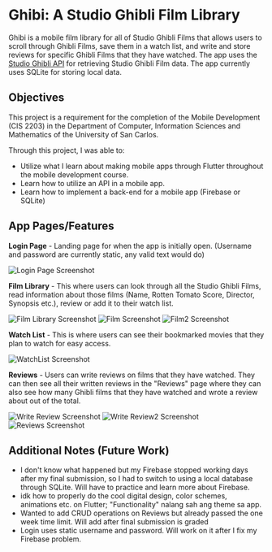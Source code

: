 # Ghibi: A Studio Ghibli Film Library

Ghibi is a mobile film library for all of Studio Ghibli Films that allows users to scroll through Ghibli Films, save them in a watch list, and write and store reviews for specific Ghibli Films that they have watched.
The app uses the [Studio Ghibli API](https://github.com/user/repo/blob/branch/other_file.md) for retrieving Studio Ghibli Film data.
The app currently uses SQLite for storing local data.

## Objectives
This project is a requirement for the completion of the Mobile Development (CIS 2203) in the Department of Computer, Information Sciences and Mathematics of the University of San Carlos.

Through this project, I was able to:
- Utilize what I learn about making mobile apps through Flutter throughout the mobile development course.
- Learn how to utilize an API in a mobile app.
- Learn how to implement a back-end for a mobile app (Firebase or SQLite)

## App Pages/Features
__Login Page__ - Landing page for when the app is initially open. (Username and password are currently static, any valid text would do)

![Login Page Screenshot](https://github.com/j-Tinga/Ghibli-Film-Reviewer/blob/main/Ghibi%20Screenshots/Login.JPG?raw=true)

__Film Library__  - This where users can look through all the Studio Ghibli Films, read information about those films (Name,  Rotten Tomato Score, Director, Synopsis etc.), review or add it to their watch list.

![Film Library Screenshot](https://github.com/j-Tinga/Ghibli-Film-Reviewer/blob/main/Ghibi%20Screenshots/FilmLibrary.JPG?raw=true)
![Film Screenshot](https://github.com/j-Tinga/Ghibli-Film-Reviewer/blob/main/Ghibi%20Screenshots/FilmPage.JPG?raw=true)
![Film2 Screenshot](https://github.com/j-Tinga/Ghibli-Film-Reviewer/blob/main/Ghibi%20Screenshots/FilmPage2.JPG?raw=true)

__Watch List__ - This is where users can see their bookmarked movies that they plan to watch for easy access.

![WatchList Screenshot](https://github.com/j-Tinga/Ghibli-Film-Reviewer/blob/main/Ghibi%20Screenshots/WatchList.JPG?raw=true)

__Reviews__ - Users can write reviews on films that they have watched. They can then see all their written reviews in the "Reviews" page where they can also see how many Ghibli films that they have watched and wrote a review about out of the total.

![Write Review Screenshot](https://github.com/j-Tinga/Ghibli-Film-Reviewer/blob/main/Ghibi%20Screenshots/WriteReviewPage.JPG?raw=true)
![Write Review2 Screenshot](https://github.com/j-Tinga/Ghibli-Film-Reviewer/blob/main/Ghibi%20Screenshots/WriteReviewPage2.JPG?raw=true)
![Reviews Screenshot](https://github.com/j-Tinga/Ghibli-Film-Reviewer/blob/main/Ghibi%20Screenshots/ReviewPage.JPG?raw=true)

## Additional Notes (Future Work)
- I don't know what happened but my Firebase stopped working days after my final submission, so I had to switch to using a local database through SQLite. Will have to practice and learn more about Firebase.
- idk how to properly do the cool digital design, color schemes, animations etc. on Flutter; "Functionality" nalang sah ang theme sa app. 
- Wanted to add CRUD operations on Reviews but already passed the one week time limit. Will add after final submission is graded
- Login uses static username and password. Will work on it after I fix my Firebase problem.
